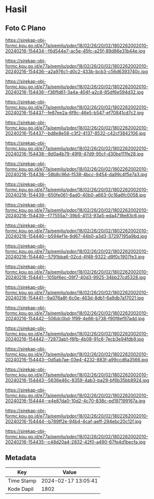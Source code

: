 # Hasil

## Foto C Plano

https://sirekap-obj-formc.kpu.go.id/e77a/pemilu/pdpr/18/02/26/20/02/1802262002010-20240216-154434--f6d544e7-ac5e-45fc-a25f-89d86e31b44e.jpg

https://sirekap-obj-formc.kpu.go.id/e77a/pemilu/pdpr/18/02/26/20/02/1802262002010-20240216-154436--a2a976c1-d0c2-433b-bcb3-c56d6393740c.jpg

https://sirekap-obj-formc.kpu.go.id/e77a/pemilu/pdpr/18/02/26/20/02/1802262002010-20240216-154436--f36ffd61-3a4a-404f-a2c8-85df6e594d32.jpg

https://sirekap-obj-formc.kpu.go.id/e77a/pemilu/pdpr/18/02/26/20/02/1802262002010-20240216-154437--fe67ee2a-6f9c-46e5-b547-ef70841cd7c2.jpg

https://sirekap-obj-formc.kpu.go.id/e77a/pemilu/pdpr/18/02/26/20/02/1802262002010-20240216-154437--bd8e8e58-c3f2-4137-8532-c42cf3842106.jpg

https://sirekap-obj-formc.kpu.go.id/e77a/pemilu/pdpr/18/02/26/20/02/1802262002010-20240216-154438--8d0a4b79-49f8-47d9-95cf-d30be111fe28.jpg

https://sirekap-obj-formc.kpu.go.id/e77a/pemilu/pdpr/18/02/26/20/02/1802262002010-20240216-154438--58b8c96d-f538-4bcc-9454-da99c4f5e7a3.jpg

https://sirekap-obj-formc.kpu.go.id/e77a/pemilu/pdpr/18/02/26/20/02/1802262002010-20240216-154439--650fe061-6ad0-40b0-a663-0c16a6fc0058.jpg

https://sirekap-obj-formc.kpu.go.id/e77a/pemilu/pdpr/18/02/26/20/02/1802262002010-20240216-154439--f77555a7-39b5-4113-93a5-eda4718e83c6.jpg

https://sirekap-obj-formc.kpu.go.id/e77a/pemilu/pdpr/18/02/26/20/02/1802262002010-20240216-154440--b594ef1e-9d67-44b0-a3d3-37297195a9bd.jpg

https://sirekap-obj-formc.kpu.go.id/e77a/pemilu/pdpr/18/02/26/20/02/1802262002010-20240216-154440--5791bba6-02cd-4f48-9322-d9f0c1907fe3.jpg

https://sirekap-obj-formc.kpu.go.id/e77a/pemilu/pdpr/18/02/26/20/02/1802262002010-20240216-154441--105bf6ec-09f7-40d3-9925-34bb27cd5328.jpg

https://sirekap-obj-formc.kpu.go.id/e77a/pemilu/pdpr/18/02/26/20/02/1802262002010-20240216-154441--9a076a8f-6c0e-463d-8db1-6a9db7a17021.jpg

https://sirekap-obj-formc.kpu.go.id/e77a/pemilu/pdpr/18/02/26/20/02/1802262002010-20240216-154442--506dc0bd-1f99-4e66-b738-f90f8ef97add.jpg

https://sirekap-obj-formc.kpu.go.id/e77a/pemilu/pdpr/18/02/26/20/02/1802262002010-20240216-154442--72873ab1-f6fb-4b08-91c6-7ecb3e94fdb9.jpg

https://sirekap-obj-formc.kpu.go.id/e77a/pemilu/pdpr/18/02/26/20/02/1802262002010-20240216-154443--0d5ab7ae-03e4-4232-883f-a99ccd6a3566.jpg

https://sirekap-obj-formc.kpu.go.id/e77a/pemilu/pdpr/18/02/26/20/02/1802262002010-20240216-154443--5636e46c-8359-4ab3-ba29-bf6b35bb8924.jpg

https://sirekap-obj-formc.kpu.go.id/e77a/pemilu/pdpr/18/02/26/20/02/1802262002010-20240216-154444--e4e87da0-10d2-4c70-838c-ed197199167a.jpg

https://sirekap-obj-formc.kpu.go.id/e77a/pemilu/pdpr/18/02/26/20/02/1802262002010-20240216-154444--b789ff2e-94b4-4caf-aeff-294ebc20c12f.jpg

https://sirekap-obj-formc.kpu.go.id/e77a/pemilu/pdpr/18/02/26/20/02/1802262002010-20240216-154435--c48d20a4-2832-42f0-a490-67fe4d1becfa.jpg


## Metadata

| Key        | Value               |
| ---------- | ------------------- |
| Time Stamp | 2024-02-17 13:05:41 |
| Kode Dapil | 1802                |



